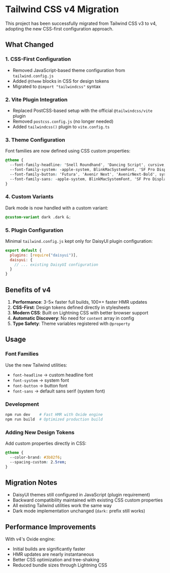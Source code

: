 # Tailwind CSS v4 Migration

This project has been successfully migrated from Tailwind CSS v3 to v4, adopting the new CSS-first configuration approach.

## What Changed

### 1. **CSS-First Configuration**
- Removed JavaScript-based theme configuration from `tailwind.config.js`
- Added `@theme` blocks in CSS for design tokens
- Migrated to `@import "tailwindcss"` syntax

### 2. **Vite Plugin Integration**
- Replaced PostCSS-based setup with the official `@tailwindcss/vite` plugin
- Removed `postcss.config.js` (no longer needed)
- Added `tailwindcss()` plugin to `vite.config.ts`

### 3. **Theme Configuration**
Font families are now defined using CSS custom properties:

```css
@theme {
  --font-family-headline: 'Snell Roundhand', 'Dancing Script', cursive;
  --font-family-system: -apple-system, BlinkMacSystemFont, 'SF Pro Display', 'SF Pro Text', system-ui, sans-serif;
  --font-family-button: 'Futura', 'Avenir Next', 'AvenirNext-Bold', system-ui, sans-serif;
  --font-family-sans: -apple-system, BlinkMacSystemFont, 'SF Pro Display', 'SF Pro Text', system-ui, sans-serif;
}
```

### 4. **Custom Variants**
Dark mode is now handled with a custom variant:

```css
@custom-variant dark .dark &;
```

### 5. **Plugin Configuration**
Minimal `tailwind.config.js` kept only for DaisyUI plugin configuration:

```js
export default {
  plugins: [require("daisyui")],
  daisyui: {
    // ... existing DaisyUI configuration
  }
}
```

## Benefits of v4

1. **Performance**: 3-5× faster full builds, 100×+ faster HMR updates
2. **CSS-First**: Design tokens defined directly in stylesheets
3. **Modern CSS**: Built on Lightning CSS with better browser support
4. **Automatic Discovery**: No need for `content` array in config
5. **Type Safety**: Theme variables registered with `@property`

## Usage

### Font Families
Use the new Tailwind utilities:
- `font-headline` → custom headline font
- `font-system` → system font
- `font-button` → button font
- `font-sans` → default sans serif (system font)

### Development
```bash
npm run dev    # Fast HMR with Oxide engine
npm run build  # Optimized production build
```

### Adding New Design Tokens
Add custom properties directly in CSS:

```css
@theme {
  --color-brand: #3b82f6;
  --spacing-custom: 2.5rem;
}
```

## Migration Notes

- DaisyUI themes still configured in JavaScript (plugin requirement)
- Backward compatibility maintained with existing CSS custom properties
- All existing Tailwind utilities work the same way
- Dark mode implementation unchanged (`dark:` prefix still works)

## Performance Improvements

With v4's Oxide engine:
- Initial builds are significantly faster
- HMR updates are nearly instantaneous
- Better CSS optimization and tree-shaking
- Reduced bundle sizes through Lightning CSS 
